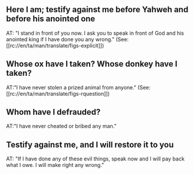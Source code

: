 ## Here I am; testify against me before Yahweh and before his anointed one ##

AT: "I stand in front of you now.  I ask you to speak in front of God and his anointed king if I have done you any wrong." (See:[[rc://en/ta/man/translate/figs-explicit]])

## Whose ox have I taken? Whose donkey have I taken? ##

AT:"I have never stolen a prized animal from anyone." (See: [[rc://en/ta/man/translate/figs-rquestion]])

## Whom have I defrauded?  ##

AT:"I have never cheated or bribed any man."

## Testify against me, and I will restore it to you ##

AT: "If I have done any of these evil things, speak now and I will pay back what I owe. I will make right any wrong."